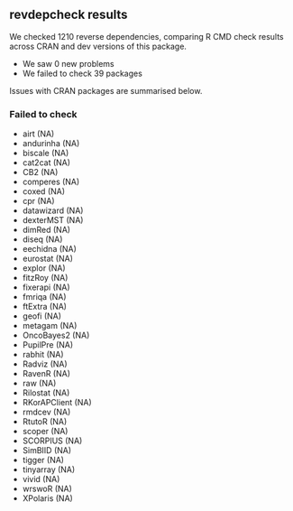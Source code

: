 ## revdepcheck results

We checked 1210 reverse dependencies, comparing R CMD check results across CRAN and dev versions of this package.

 * We saw 0 new problems
 * We failed to check 39 packages

Issues with CRAN packages are summarised below.

### Failed to check

* airt         (NA)
* andurinha    (NA)
* biscale      (NA)
* cat2cat      (NA)
* CB2          (NA)
* comperes     (NA)
* coxed        (NA)
* cpr          (NA)
* datawizard   (NA)
* dexterMST    (NA)
* dimRed       (NA)
* diseq        (NA)
* eechidna     (NA)
* eurostat     (NA)
* explor       (NA)
* fitzRoy      (NA)
* fixerapi     (NA)
* fmriqa       (NA)
* ftExtra      (NA)
* geofi        (NA)
* metagam      (NA)
* OncoBayes2   (NA)
* PupilPre     (NA)
* rabhit       (NA)
* Radviz       (NA)
* RavenR       (NA)
* raw          (NA)
* Rilostat     (NA)
* RKorAPClient (NA)
* rmdcev       (NA)
* RtutoR       (NA)
* scoper       (NA)
* SCORPIUS     (NA)
* SimBIID      (NA)
* tigger       (NA)
* tinyarray    (NA)
* vivid        (NA)
* wrswoR       (NA)
* XPolaris     (NA)
